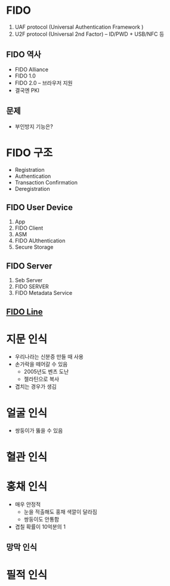 # FIDO
1. UAF protocol (Universal Authentication Framework ) 
2. U2F protocol  (Universal 2nd Factor) – ID/PWD + USB/NFC 등

## FIDO 역사
* FIDO Alliance
* FIDO 1.0 
* FIDO 2.0 – 브라우저 지원
 * 결국엔 PKI
 
## 문제
* 부인방지 기능은?

# FIDO 구조
* Registration
* Authentication
* Transaction Confirmation
* Deregistration

## FIDO User Device
1. App
2. FIDO Client
3. ASM
4. FIDO AUthentication
5. Secure Storage

## FIDO Server
1. Seb Server
2. FIDO SERVER
3. FIDO Metadata Service

## [FIDO Line](https://engineering.linecorp.com/ko/blog/fido-at-line/)


# 지문 인식
* 우리나라는 신분증 만들 때 사용
* 손가락을 떼어갈 수 있음
  * 2005년도 벤츠 도난
  * 젤라틴으로 복사
* 겹치는 경우가 생김

# 얼굴 인식
* 쌍둥이가 뚫을 수 있음

# 혈관 인식

# 홍채 인식
* 매우 안정적
  * 눈을 적출해도 홍채 색깔이 달라짐
  * 쌍둥이도 안통함
* 겹칠 확률이 10억분의 1

## 망막 인식

# 필적 인식

